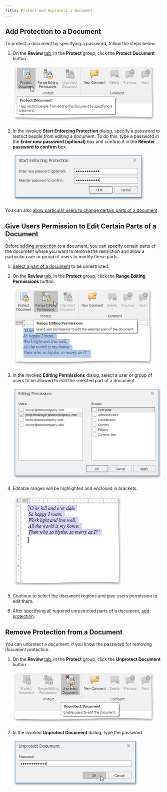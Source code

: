 ```yaml
---
title: Protect and Unprotect a Document
---
```

## <a name="protectdocument"/>Add Protection to a Document
To protect a document by specifying a password, follow the steps below.
1. On the **Review** [tab](../../../../interface-elements-for-desktop/articles/rich-text-editor/text-editor-ui/ribbon-interface.md), in the **Protect** group, click the **Protect Document** button .
	
	![RTEProtectDocumentRibbonMenu](../../../images/Img121364.png)
2. In the invoked **Start Enforcing Protection** dialog, specify a password to restrict people from editing a document. To do this, type a password in the **Enter new password (optional)** box and confirm it in the **Reenter password to confirm** box.
	
	![RTEProtectionPassword](../../../images/Img121365.png)

You can also [allow particular users to change certain parts of a document](#giveuserspermissiontoeditcertainparts).

## <a name="giveuserspermissiontoeditcertainparts"/>Give Users Permission to Edit Certain Parts of a Document
Before [adding protection](#protectdocument) to a document, you can specify certain parts of the document where you want to remove the restriction and allow a particular user or group of users to modify these parts.
1. [Select a part of a document](../../../../interface-elements-for-desktop/articles/rich-text-editor/text-editing/select-text.md) to be unrestricted.
2. On the **Review** [tab](../../../../interface-elements-for-desktop/articles/rich-text-editor/text-editor-ui/ribbon-interface.md), in the **Protect** group, click the **Range Editing Permissions** button.
	
	![RTEProtectionRangeEdiingPermissionsButton](../../../images/Img121366.png)
3. In the invoked **Editing Permissions** dialog, select a user or group of users to be allowed to edit the selected part of a document.
	
	![RTEProtectionEditingPermissionsDialog](../../../images/Img121367.png)
4. Editable ranges will be highlighted and enclosed in brackets.
	
	![RTEProtectionHighlighted](../../../images/Img121368.png)
5. Continue to select the document regions and give users permission to edit them.
6. After specifying all required unrestricted parts of a document, [add protection](#protectdocument).

## Remove Protection from a Document
You can unprotect a document, if you know the password for removing document protection.
1. On the **Review** [tab](../../../../interface-elements-for-desktop/articles/rich-text-editor/text-editor-ui/ribbon-interface.md), in the **Protect** group, click the **Unprotect Document** button.
	
	![RTEProtectUnprotectButton](../../../images/Img121369.png)
2. In the invoked **Unprotect Document** dialog, type the password.
	
	![RTEProtectionUnprotectPassword](../../../images/Img121370.png)